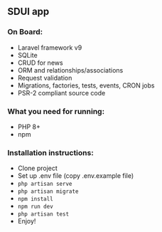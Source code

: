 ## SDUI app

### On Board:

- Laravel framework v9
- SQLite
- CRUD for news
- ORM and relationships/associations
- Request validation
- Migrations, factories, tests, events, CRON jobs
- PSR-2 compliant source code

### What you need for running:
- PHP 8+
- npm

### Installation instructions:
- Clone project
- Set up .env file (copy .env.example file)
- `php artisan serve`
- `php artisan migrate`
- `npm install`
- `npm run dev`
- `php artisan test`
- Enjoy!

